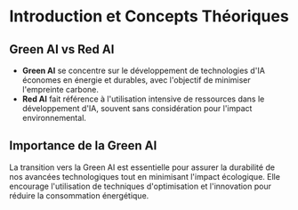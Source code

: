 
# Introduction et Concepts Théoriques

## Green AI vs Red AI
- **Green AI** se concentre sur le développement de technologies d'IA économes en énergie et durables, avec l'objectif de minimiser l'empreinte carbone.
- **Red AI** fait référence à l'utilisation intensive de ressources dans le développement d'IA, souvent sans considération pour l'impact environnemental.

## Importance de la Green AI
La transition vers la Green AI est essentielle pour assurer la durabilité de nos avancées technologiques tout en minimisant l'impact écologique. Elle encourage l'utilisation de techniques d'optimisation et l'innovation pour réduire la consommation énergétique.
